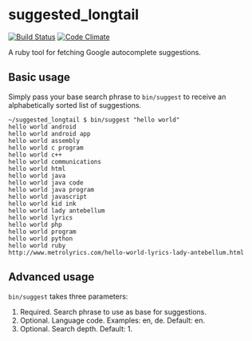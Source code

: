 suggested_longtail
==================

[![Build Status](https://travis-ci.org/janpapenbrock/suggested_longtail.svg?branch=tests)](https://travis-ci.org/janpapenbrock/suggested_longtail) [![Code Climate](https://codeclimate.com/github/janpapenbrock/suggested_longtail.png)](https://codeclimate.com/github/janpapenbrock/suggested_longtail)

A ruby tool for fetching Google autocomplete suggestions.

Basic usage
-----------

Simply pass your base search phrase to `bin/suggest` to receive an alphabetically sorted list of suggestions.

```
~/suggested_longtail $ bin/suggest "hello world"
hello world android
hello world android app
hello world assembly
hello world c program
hello world c++
hello world communications
hello world html
hello world java
hello world java code
hello world java program
hello world javascript
hello world kid ink
hello world lady antebellum
hello world lyrics
hello world php
hello world program
hello world python
hello world ruby
http://www.metrolyrics.com/hello-world-lyrics-lady-antebellum.html
```

Advanced usage
-----------

`bin/suggest` takes three parameters:

  1. Required. Search phrase to use as base for suggestions.
  2. Optional. Language code. Examples: en, de. Default: en.
  3. Optional. Search depth. Default: 1.
